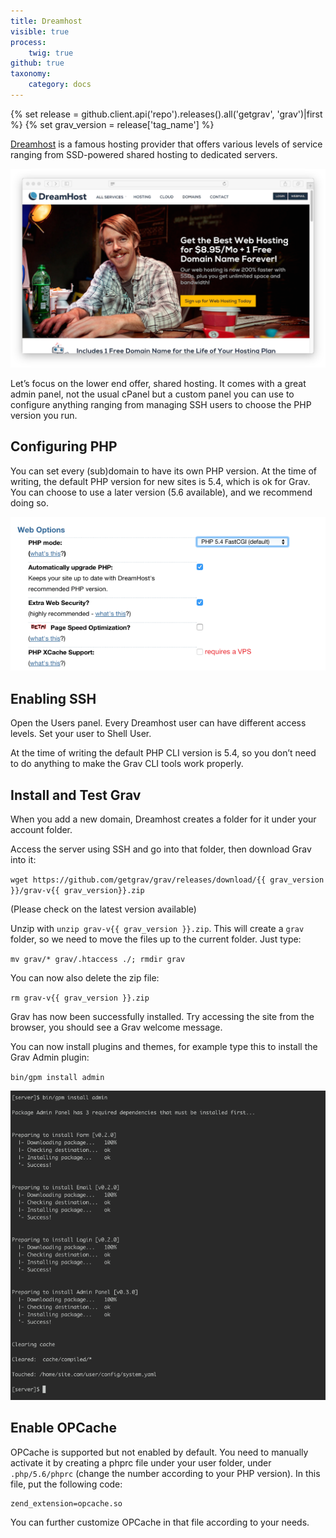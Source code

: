 ```yaml
---
title: Dreamhost
visible: true
process:
    twig: true
github: true
taxonomy:
    category: docs
---
```

{% set release = github.client.api('repo').releases().all('getgrav', 'grav')|first %}
{% set grav_version = release['tag_name'] %}

[Dreamhost](http://dreamhost.com) is a famous hosting provider that offers various levels of service ranging from SSD-powered shared hosting to dedicated servers.

![](dreamhost.png)

Let’s focus on the lower end offer, shared hosting. It comes with a great admin panel, not the usual cPanel but a custom panel you can use to configure anything ranging from managing SSH users to choose the PHP version you run.

## Configuring PHP

You can set every (sub)domain to have its own PHP version. At the time of writing, the default PHP version for new sites is 5.4, which is ok for Grav. You can choose to use a later version (5.6 available), and we recommend doing so.

![](php-version.png)

## Enabling SSH

Open the Users panel. Every Dreamhost user can have different access levels. Set your user to Shell User.

At the time of writing the default PHP CLI version is 5.4, so you don’t need to do anything to make the Grav CLI tools work properly.

## Install and Test Grav

When you add a new domain, Dreamhost creates a folder for it under your account folder.

Access the server using SSH and go into that folder, then download Grav into it:

`wget https://github.com/getgrav/grav/releases/download/{{ grav_version }}/grav-v{{ grav_version}}.zip`

(Please check on [](https://github.com/getgrav/grav/releases/) the latest version available)

Unzip with `unzip grav-v{{ grav_version }}.zip`. This will create a `grav` folder, so we need to move the files up to the current folder.
Just type:

`mv grav/* grav/.htaccess ./; rmdir grav`

You can now also delete the zip file:

`rm grav-v{{ grav_version }}.zip`

Grav has now been successfully installed. Try accessing the site from the browser, you should see a Grav welcome message.

You can now install plugins and themes, for example type this to install the Grav Admin plugin:

`bin/gpm install admin`

![](install-plugin.png)

## Enable OPCache

OPCache is supported but not enabled by default. You need to manually activate it by creating a phprc file under your user folder, under `.php/5.6/phprc` (change the number according to your PHP version). In this file, put the following code:

```
zend_extension=opcache.so
```

You can further customize OPCache in that file according to your needs.
